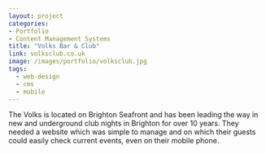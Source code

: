 ```yaml
---
layout: project
categories:
- Portfolio
- Content Management Systems
title: "Volks Bar & Club"
link: volksclub.co.uk
image: /images/portfolio/volksclub.jpg
tags:
  - web-design
  - cms
  - mobile
---
```


The Volks is located on Brighton Seafront and has been leading the way in new and underground club nights in Brighton for over 10 years. They needed a website which was simple to manage and on which their guests could easily check current events, even on their mobile phone.
